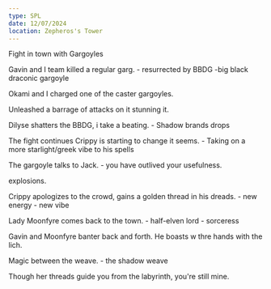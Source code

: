 ```yaml
---
type: SPL
date: 12/07/2024
location: Zepheros's Tower
---
```


Fight in town with Gargoyles

Gavin and I team killed a regular garg.
	- resurrected by BBDG
		-big black draconic gargoyle

Okami and I charged one of the caster gargoyles.

Unleashed a barrage of attacks on it stunning it. 

Dilyse shatters the BBDG, i take a beating. 
	- Shadow brands drops

The fight continues Crippy is starting to change it seems.
	- Taking on a more starlight/greek vibe to his spells

The gargoyle talks to Jack. 
	- you have outlived your usefulness.

explosions. 

Crippy apologizes to the crowd, gains a golden thread in his dreads.
	- new energy
	- new vibe

Lady Moonfyre comes back to the town.
	- half-elven lord
	- sorceress

Gavin and Moonfyre banter back and forth. He boasts w thre hands with the lich. 



Magic between the weave. 
	- the shadow weave


Though her threads guide you from the labyrinth, you're still mine.
